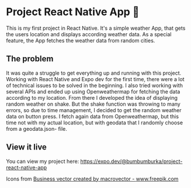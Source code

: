 # Project React Native App 📱

This is my first project in React Native. It's a simple weather App, that gets the users location and displays according weather data. As a special feature, the App fetches the weather data from random cities.

## The problem

It was quite a struggle to get everything up and running with this project. Working with React Native and Expo dev for the first time, there were a lot of technical issues to be solved in the beginning. I also tried working with several APIs and ended up using Openweathermap for fetching the data according to my location. 
From there I developed the idea of displaying random weather on shake. But the shake function was throwing to many errors, so due to time management, I decided to get the random weather data on button press. 
I fetch again data from Openweathermap, but this time not with my actual location, but with geodata that I randomly choose from a geodata.json- file.

## View it live

You can view my project here: https://expo.dev/@bumbumburka/project-react-native-app

Icons from <a href="https://www.freepik.com/vectors/business">Business vector created by macrovector - www.freepik.com</a>

